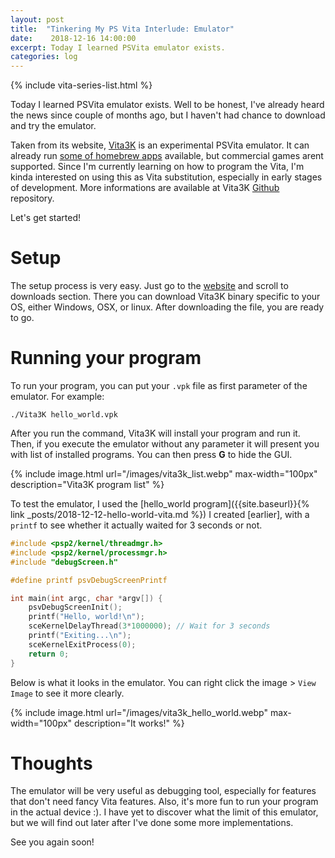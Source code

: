 ```yaml
---
layout: post
title:  "Tinkering My PS Vita Interlude: Emulator"
date:    2018-12-16 14:00:00
excerpt: Today I learned PSVita emulator exists. 
categories: log
---
```

{% include vita-series-list.html %}

Today I learned PSVita emulator exists. Well to be honest, I've already heard the news since couple of months ago, but I haven't had chance to download and try the emulator.

Taken from its website, [Vita3K](https://vita3k.org/) is an experimental PSVita emulator. It can already run [some of homebrew apps](https://vita3k.org/compatibility.html?lang=en) available, but commercial games arent supported. Since I'm currently learning on how to program the Vita, I'm kinda interested on using this as Vita substitution, especially in early stages of development. More informations are available at Vita3K [Github](https://github.com/Vita3K/Vita3K) repository.

Let's get started!

# Setup
The setup process is very easy. Just go to the [website](https://vita3k.org/) and scroll to downloads section. There you can download Vita3K binary specific to your OS, either Windows, OSX, or linux. After downloading the file, you are ready to go.  

# Running your program
To run your program, you can put your `.vpk` file as first parameter of the emulator. For example:

```
./Vita3K hello_world.vpk
```

After you run the command, Vita3K will install your program and run it. Then, if you execute the emulator without any parameter it will present you with list of installed programs. You can then press **G** to hide the GUI.

{% include image.html url="/images/vita3k_list.webp" max-width="100px" description="Vita3K program list" %}

To test the emulator, I used the [hello_world program]({{site.baseurl}}{% link _posts/2018-12-12-hello-world-vita.md %}) I created [earlier], with a `printf` to see whether it actually waited for 3 seconds or not.

```c
#include <psp2/kernel/threadmgr.h>
#include <psp2/kernel/processmgr.h>
#include "debugScreen.h"

#define printf psvDebugScreenPrintf

int main(int argc, char *argv[]) {
    psvDebugScreenInit();
    printf("Hello, world!\n");
    sceKernelDelayThread(3*1000000); // Wait for 3 seconds
    printf("Exiting...\n");
    sceKernelExitProcess(0);
    return 0;
}
```

Below is what it looks in the emulator. You can right click the image > `View Image` to see it more clearly.

{% include image.html url="/images/vita3k_hello_world.webp" max-width="100px" description="It works!" %}

# Thoughts
The emulator will be very useful as debugging tool, especially for features that don't need fancy Vita features. Also, it's more fun to run your program in the actual device :). I have yet to discover what the limit of this emulator, but we will find out later after I've done some more implementations.

See you again soon!
